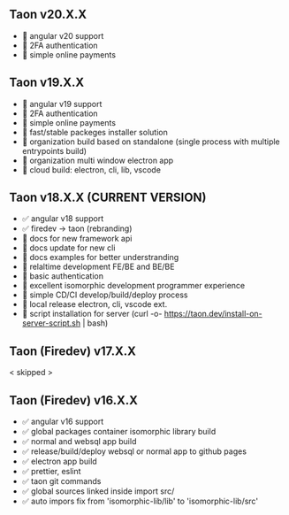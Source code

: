 ## Taon v20.X.X

- 🔲 angular v20 support
- 🔲 2FA authentication
- 🔲 simple online payments

## Taon v19.X.X

- 🔲 angular v19 support
- 🔲 2FA authentication
- 🔲 simple online payments
- 🔲 fast/stable packeges installer solution
- 🔲 organization build based on standalone (single process with multiple entrypoints build)
- 🔲 organization multi window electron app
- 🔲 cloud build: electron, cli, lib, vscode

## Taon v18.X.X (CURRENT VERSION)

- ✅ angular v18 support
- ✅ firedev -> taon (rebranding)
- 🔲 docs for new framework api
- 🔲 docs update for new cli
- 🔲 docs examples for better understranding
- 🔲 relaltime development FE/BE and BE/BE
- 🔲 basic authentication
- 🔲 excellent isomorphic development programmer experience
- 🔲 simple CD/CI develop/build/deploy process
- 🔲 local release electron, cli, vscode ext.
- 🔲 script installation for server (curl -o- https://taon.dev/install-on-server-script.sh | bash)

## Taon (Firedev) v17.X.X

< skipped >

## Taon (Firedev) v16.X.X

- ✅ angular v16 support
- ✅ global packages container isomorphic library build
- ✅ normal and websql app build
- ✅ release/build/deploy websql or normal app to github pages
- ✅ electron app build
- ✅ prettier, eslint
- ✅ taon git commands
- ✅ global sources linked inside import src/
- ✅ auto impors fix from 'isomorphic-lib/lib' to 'isomorphic-lib/src'

